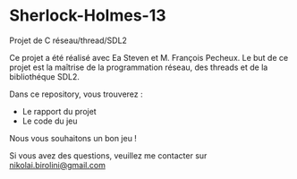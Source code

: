 # Sherlock-Holmes-13

Projet de C réseau/thread/SDL2

Ce projet a été réalisé avec Ea Steven et M. François Pecheux.
Le but de ce projet est la maîtrise de la programmation réseau, des threads et de la bibliothéque SDL2.

Dans ce repository, vous trouverez :

- Le rapport du projet
- Le code du jeu

Nous vous souhaitons un bon jeu !

Si vous avez des questions, veuillez me contacter sur nikolai.birolini@gmail.com
